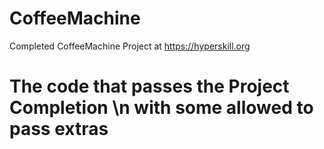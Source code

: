 # CoffeeMachine
Completed CoffeeMachine Project at https://hyperskill.org
# The code that passes the Project Completion \n with some allowed to pass extras
